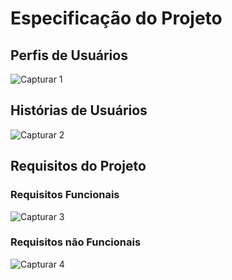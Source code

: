 # Especificação do Projeto

## Perfis de Usuários

![Capturar 1](https://github.com/ICEI-PUC-Minas-PMV-ADS/pmv-ads-2024-1-e1-proj-web-t12-restaurantes-proximos/assets/166460937/a13e3bf3-033e-41dc-b1ef-f5ab261c5f23)


## Histórias de Usuários

![Capturar 2](https://github.com/ICEI-PUC-Minas-PMV-ADS/pmv-ads-2024-1-e1-proj-web-t12-restaurantes-proximos/assets/166460937/4d33db8e-4b19-4385-8a34-e76deda89261)


## Requisitos do Projeto

### Requisitos Funcionais

![Capturar 3](https://github.com/ICEI-PUC-Minas-PMV-ADS/pmv-ads-2024-1-e1-proj-web-t12-restaurantes-proximos/assets/166460937/5d4ebf97-9c22-4124-adc1-6d38d57e3065)


### Requisitos não Funcionais

![Capturar 4](https://github.com/ICEI-PUC-Minas-PMV-ADS/pmv-ads-2024-1-e1-proj-web-t12-restaurantes-proximos/assets/166460937/31e29cd9-c93e-424b-972f-3d5cda228ff5)

